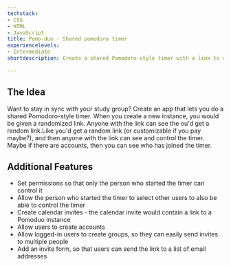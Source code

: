 ```yaml
---
techstack:
- CSS
- HTML
- JavaScript
title: Pomo-duo - Shared pomodoro timer
experiencelevels:
- Intermediate
shortdescription: Create a shared Pomodoro-style timer with a link to share.

---
```

## The Idea

Want to stay in sync with your study group? Create an app that lets you do a shared Pomodoro-style timer. When you create a new instance, you would be given a randomized link. Anyone with the link can see the ou'd get a random link.Like you'd get a random link (or customizable if you pay maybe?), and then anyone with the link can see and control the timer. Maybe if there are accounts, then you can see who has joined the timer.

## Additional Features

* Set permissions so that only the person who started the timer can control it
* Allow the person who started the timer to select other users to also be able to control the timer
* Create calendar invites - the calendar invite would contain a link to a Pomoduo instance
* Allow users to create accounts
* Allow logged-in users to create groups, so they can easily send invites to multiple people
* Add an invite form, so that users can send the link to a list of email addresses